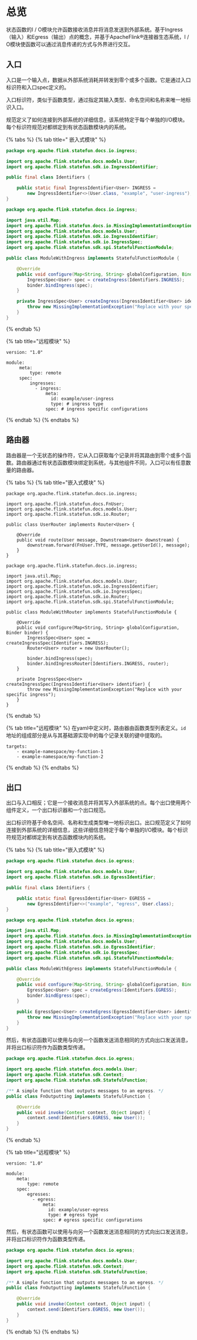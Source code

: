 # 总览

状态函数的I / O模块允许函数接收消息并将消息发送到外部系统。基于Ingress（输入）和Egress（输出）点的概念，并基于ApacheFlink®连接器生态系统，I / O模块使函数可以通过消息传递的方式与外界进行交互。

## 入口

入口是一个输入点，数据从外部系统消耗并转发到零个或多个函数。它是通过入口标识符和入口spec定义的。

入口标识符，类似于函数类型，通过指定其输入类型、命名空间和名称来唯一地标识入口。

规范定义了如何连接到外部系统的详细信息，该系统特定于每个单独的I/O模块。每个标识符规范对都绑定到有状态函数模块内的系统。

{% tabs %}
{% tab title=" 嵌入式模块" %}
```java
package org.apache.flink.statefun.docs.io.ingress;

import org.apache.flink.statefun.docs.models.User;
import org.apache.flink.statefun.sdk.io.IngressIdentifier;

public final class Identifiers {

    public static final IngressIdentifier<User> INGRESS =
        new IngressIdentifier<>(User.class, "example", "user-ingress");
}
```

```java
package org.apache.flink.statefun.docs.io.ingress;

import java.util.Map;
import org.apache.flink.statefun.docs.io.MissingImplementationException;
import org.apache.flink.statefun.docs.models.User;
import org.apache.flink.statefun.sdk.io.IngressIdentifier;
import org.apache.flink.statefun.sdk.io.IngressSpec;
import org.apache.flink.statefun.sdk.spi.StatefulFunctionModule;

public class ModuleWithIngress implements StatefulFunctionModule {

    @Override
    public void configure(Map<String, String> globalConfiguration, Binder binder) {
        IngressSpec<User> spec = createIngress(Identifiers.INGRESS);
        binder.bindIngress(spec);
    }

    private IngressSpec<User> createIngress(IngressIdentifier<User> identifier) {
        throw new MissingImplementationException("Replace with your specific ingress");
    }
}
```
{% endtab %}

{% tab title="远程模块" %}
```text
version: "1.0"

module:
     meta:
         type: remote
     spec:
         ingresses:
           - ingress:
               meta:
                 id: example/user-ingress
                 type: # ingress type
               spec: # ingress specific configurations
```
{% endtab %}
{% endtabs %}

## 路由器

路由器是一个无状态的操作符，它从入口获取每个记录并将其路由到零个或多个函数。路由器通过有状态函数模块绑定到系统，与其他组件不同，入口可以有任意数量的路由器。

{% tabs %}
{% tab title="嵌入式模块" %}
```text
package org.apache.flink.statefun.docs.io.ingress;

import org.apache.flink.statefun.docs.FnUser;
import org.apache.flink.statefun.docs.models.User;
import org.apache.flink.statefun.sdk.io.Router;

public class UserRouter implements Router<User> {

    @Override
    public void route(User message, Downstream<User> downstream) {
        downstream.forward(FnUser.TYPE, message.getUserId(), message);
    }
}
```

```text
package org.apache.flink.statefun.docs.io.ingress;

import java.util.Map;
import org.apache.flink.statefun.docs.models.User;
import org.apache.flink.statefun.sdk.io.IngressIdentifier;
import org.apache.flink.statefun.sdk.io.IngressSpec;
import org.apache.flink.statefun.sdk.io.Router;
import org.apache.flink.statefun.sdk.spi.StatefulFunctionModule;

public class ModuleWithRouter implements StatefulFunctionModule {

    @Override
    public void configure(Map<String, String> globalConfiguration, Binder binder) {
        IngressSpec<User> spec = createIngressSpec(Identifiers.INGRESS);
        Router<User> router = new UserRouter();

        binder.bindIngress(spec);
        binder.bindIngressRouter(Identifiers.INGRESS, router);
    }

    private IngressSpec<User> createIngressSpec(IngressIdentifier<User> identifier) {
        throw new MissingImplementationException("Replace with your specific ingress");
    }
}
```
{% endtab %}

{% tab title="远程模块" %}
在yaml中定义时，路由器由函数类型列表定义。`id`地址的组成部分是从与其基础源实现中的每个记录关联的键中提取的。

```text
targets:
    - example-namespace/my-function-1
    - example-namespace/my-function-2
```
{% endtab %}
{% endtabs %}

## 出口

出口与入口相反；它是一个接收消息并将其写入外部系统的点。每个出口使用两个组件定义，一个出口标识器和一个出口规范。

出口标识符基于命名空间、名称和生成类型唯一地标识出口。出口规范定义了如何连接到外部系统的详细信息，这些详细信息特定于每个单独的I/O模块。每个标识符规范对都绑定到有状态函数模块内的系统。

{% tabs %}
{% tab title="嵌入式模块" %}
```java
package org.apache.flink.statefun.docs.io.egress;

import org.apache.flink.statefun.docs.models.User;
import org.apache.flink.statefun.sdk.io.EgressIdentifier;

public final class Identifiers {

    public static final EgressIdentifier<User> EGRESS =
        new EgressIdentifier<>("example", "egress", User.class);
}
```

```java
package org.apache.flink.statefun.docs.io.egress;

import java.util.Map;
import org.apache.flink.statefun.docs.io.MissingImplementationException;
import org.apache.flink.statefun.docs.models.User;
import org.apache.flink.statefun.sdk.io.EgressIdentifier;
import org.apache.flink.statefun.sdk.io.EgressSpec;
import org.apache.flink.statefun.sdk.spi.StatefulFunctionModule;

public class ModuleWithEgress implements StatefulFunctionModule {

    @Override
    public void configure(Map<String, String> globalConfiguration, Binder binder) {
        EgressSpec<User> spec = createEgress(Identifiers.EGRESS);
        binder.bindEgress(spec);
    }

    public EgressSpec<User> createEgress(EgressIdentifier<User> identifier) {
        throw new MissingImplementationException("Replace with your specific egress");
    }
}
```

然后，有状态函数可以使用与向另一个函数发送消息相同的方式向出口发送消息，并将出口标识符作为函数类型传递。

```java
package org.apache.flink.statefun.docs.io.egress;

import org.apache.flink.statefun.docs.models.User;
import org.apache.flink.statefun.sdk.Context;
import org.apache.flink.statefun.sdk.StatefulFunction;

/** A simple function that outputs messages to an egress. */
public class FnOutputting implements StatefulFunction {

    @Override
    public void invoke(Context context, Object input) {
        context.send(Identifiers.EGRESS, new User());
    }
}
```
{% endtab %}

{% tab title="远程模块" %}
```text
version: "1.0"

module:
    meta:
        type: remote
    spec:
        egresses:
          - egress:
              meta:
                id: example/user-egress
                type: # egress type
              spec: # egress specific configurations
```

然后，有状态函数可以使用与向另一个函数发送消息相同的方式向出口发送消息，并将出口标识符作为函数类型传递。

```java
package org.apache.flink.statefun.docs.io.egress;

import org.apache.flink.statefun.docs.models.User;
import org.apache.flink.statefun.sdk.Context;
import org.apache.flink.statefun.sdk.StatefulFunction;

/** A simple function that outputs messages to an egress. */
public class FnOutputting implements StatefulFunction {

    @Override
    public void invoke(Context context, Object input) {
        context.send(Identifiers.EGRESS, new User());
    }
}
```
{% endtab %}
{% endtabs %}

